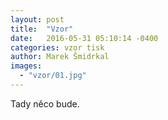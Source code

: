 ```yaml
---
layout: post
title:  "Vzor"
date:   2016-05-31 05:10:14 -0400
categories: vzor tisk
author: Marek Šmidrkal
images:
  - "vzor/01.jpg"
---
```

Tady něco bude.
